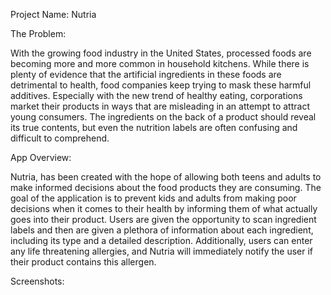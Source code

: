 Project Name: Nutria


The Problem:


With the growing food industry in the United States, processed foods are becoming more and more common in household kitchens. While there is plenty of evidence that the artificial ingredients in these foods are detrimental to health, food companies keep trying to mask these harmful additives. Especially with the new trend of healthy eating, corporations market their products in ways that are misleading in an attempt to attract young consumers. The ingredients on the back of a product should reveal its true contents, but even the nutrition labels are often confusing and difficult to comprehend.

App Overview:


Nutria, has been created with the hope of allowing both teens and adults to make informed decisions about the food products they are consuming. The goal of the application is to prevent kids and adults from making poor decisions when it comes to their health by informing them of what actually goes into their product. Users are given the opportunity to scan ingredient labels and then are given a plethora of information about each ingredient, including its type and a detailed description. Additionally, users can enter any life threatening allergies, and Nutria will immediately notify the user if their product contains this allergen.


Screenshots:

